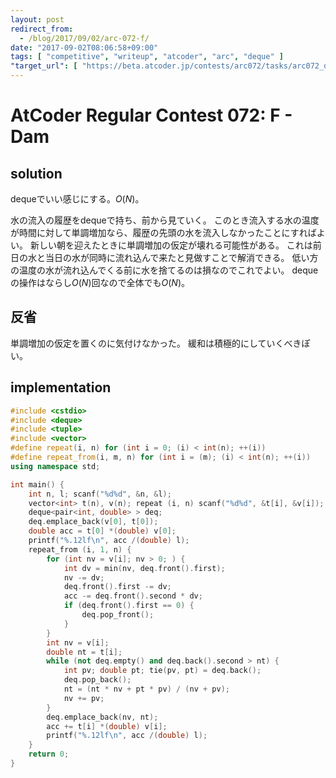 ```yaml
---
layout: post
redirect_from:
  - /blog/2017/09/02/arc-072-f/
date: "2017-09-02T08:06:58+09:00"
tags: [ "competitive", "writeup", "atcoder", "arc", "deque" ]
"target_url": [ "https://beta.atcoder.jp/contests/arc072/tasks/arc072_d" ]
---
```


# AtCoder Regular Contest 072: F - Dam

## solution

dequeでいい感じにする。$O(N)$。

水の流入の履歴をdequeで持ち、前から見ていく。
このとき流入する水の温度が時間に対して単調増加なら、履歴の先頭の水を流入しなかったことにすればよい。
新しい朝を迎えたときに単調増加の仮定が壊れる可能性がある。
これは前日の水と当日の水が同時に流れ込んで来たと見做すことで解消できる。
低い方の温度の水が流れ込んでくる前に水を捨てるのは損なのでこれでよい。
dequeの操作はならし$O(N)$回なので全体でも$O(N)$。

## 反省

単調増加の仮定を置くのに気付けなかった。
緩和は積極的にしていくべきぽい。

## implementation

``` c++
#include <cstdio>
#include <deque>
#include <tuple>
#include <vector>
#define repeat(i, n) for (int i = 0; (i) < int(n); ++(i))
#define repeat_from(i, m, n) for (int i = (m); (i) < int(n); ++(i))
using namespace std;

int main() {
    int n, l; scanf("%d%d", &n, &l);
    vector<int> t(n), v(n); repeat (i, n) scanf("%d%d", &t[i], &v[i]);
    deque<pair<int, double> > deq;
    deq.emplace_back(v[0], t[0]);
    double acc = t[0] *(double) v[0];
    printf("%.12lf\n", acc /(double) l);
    repeat_from (i, 1, n) {
        for (int nv = v[i]; nv > 0; ) {
            int dv = min(nv, deq.front().first);
            nv -= dv;
            deq.front().first -= dv;
            acc -= deq.front().second * dv;
            if (deq.front().first == 0) {
                deq.pop_front();
            }
        }
        int nv = v[i];
        double nt = t[i];
        while (not deq.empty() and deq.back().second > nt) {
            int pv; double pt; tie(pv, pt) = deq.back();
            deq.pop_back();
            nt = (nt * nv + pt * pv) / (nv + pv);
            nv += pv;
        }
        deq.emplace_back(nv, nt);
        acc += t[i] *(double) v[i];
        printf("%.12lf\n", acc /(double) l);
    }
    return 0;
}
```
